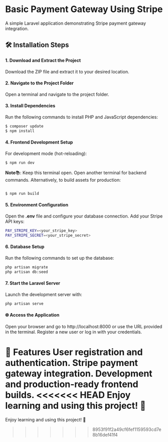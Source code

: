 # Basic Payment Gateway Using Stripe
A simple Laravel application demonstrating Stripe payment gateway integration.

## 🛠 Installation Steps
#### 1. Download and Extract the Project
Download the ZIP file and extract it to your desired location.

#### 2. Navigate to the Project Folder
Open a terminal and navigate to the project folder.

#### 3. Install Dependencies
Run the following commands to install PHP and JavaScript dependencies:

```bash
$ composer update
$ npm install
```

#### 4. Frontend Development Setup
For development mode (hot-reloading):

```bash
$ npm run dev
```
**Note**📚: Keep this terminal open. Open another terminal for backend commands.
Alternatively, to build assets for production:

```bash

$ npm run build
```
#### 5. Environment Configuration
Open the **.env** file and configure your database connection.
Add your Stripe API keys:
```bash
PAY_STRIPE_KEY=<your_stripe_key>
PAY_STRIPE_SECRET=<your_stripe_secret>
```
#### 6. Database Setup
Run the following commands to set up the database:

```bash
php artisan migrate
php artisan db:seed
```

#### 7. Start the Laravel Server
Launch the development server with:

```bash
php artisan serve
```
#### 🌐 Access the Application
Open your browser and go to http://localhost:8000 or use the URL provided in the terminal.
Register a new user or log in with your credentials.

🚀 Features
User registration and authentication.
Stripe payment gateway integration.
Development and production-ready frontend builds.
<<<<<<< HEAD
Enjoy learning and using this project! 🎉
=======
Enjoy learning and using this project! 🎉
>>>>>>> 8953f91f2a49cf6fef1159593cd7e8b16def41f4
